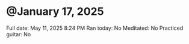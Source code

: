 # @January 17, 2025

Full date: May 11, 2025 8:24 PM
Ran today: No
Meditated: No
Practiced guitar: No